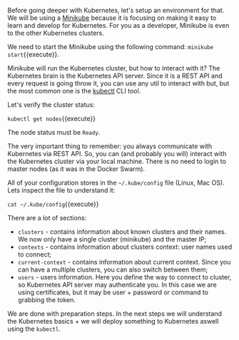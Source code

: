 Before going deeper with Kubernetes, let's setup an environment for that. We will be using a [Minikube](https://minikube.sigs.k8s.io/docs/start) because it is focusing on making it easy to learn and develop for Kubernetes. For you as a developer, Minikube is even to the other Kubernetes clusters.

We need to start the Minikube using the following command: `minikube start`{{execute}}.

Minikube will run the Kubernetes cluster, but how to interact with it? The Kubernetes brain is the Kubernetes API server. Since it is a REST API and every request is going throw it, you can use any util to interact with but, but the most common one is the [kubectl](https://kubernetes.io/docs/reference/kubectl/overview) CLI tool.

Let's verify the cluster status:

`kubectl get nodes`{{execute}}

The node status must be `Ready`.

The very important thing to remember: you always communicate with Kubernetes via REST API. So, you can (and probably you will) interact with the Kubernetes cluster via your local machine. There is no need to login to master nodes (as it was in the Docker Swarm).

All of your configuration stores in the `~/.kube/config` file (Linux, Mac OS). Lets inspect the file to understand it:

`cat ~/.kube/config`{{execute}}

There are a lot of sections:  
- `clusters` - contains information about known clusters and their names. We now only have a single cluster (minikube) and the master IP;
- `contexts` - contains information about clusters context: user names used to connect;
- `current-context` - contains information about current context. Since you can have a multiple clusters, you can also switch between them;
- `users` - users information. Here you define the way to connect to cluster, so Kubernetes API server may authenticate you. In this case we are using certificates, but it may be user + password or command to grabbing the token.

We are done with preparation steps. In the next steps we will understand the Kubernetes basics + we will deploy something to Kubernetes aswell using the `kubectl`.